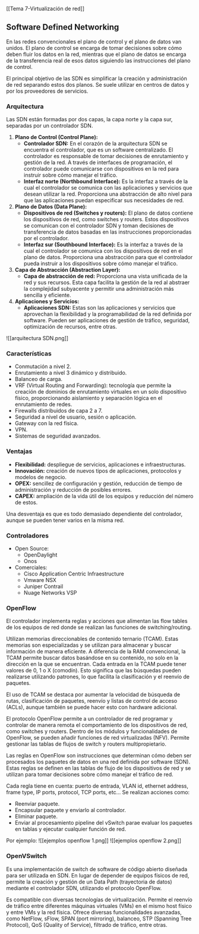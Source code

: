 [[Tema 7-Virtualización de red]]

## Software Defined Networking
En las redes convencionales el plano de control y el plano de datos van unidos. El plano de control se encarga de tomar decisiones sobre cómo deben fluir los datos en la red, mientras que el plano de datos se encarga de la transferencia real de esos datos siguiendo las instrucciones del plano de control.

El principal objetivo de las SDN es simplificar la creación y administración de red separando estos dos planos. Se suele utilizar en centros de datos y por los proveedores de servicios.

### Arquitectura
Las SDN están formadas por dos capas, la capa norte y la capa sur, separadas por un controlador SDN.

1. **Plano de Control (Control Plane):**
    - **Controlador SDN:** En el corazón de la arquitectura SDN se encuentra el controlador, que es un software centralizado. El controlador es responsable de tomar decisiones de enrutamiento y gestión de la red. A través de interfaces de programación, el controlador puede comunicarse con dispositivos en la red para instruir sobre cómo manejar el tráfico.
    - **Interfaz norte (Northbound Interface):** Es la interfaz a través de la cual el controlador se comunica con las aplicaciones y servicios que desean utilizar la red. Proporciona una abstracción de alto nivel para que las aplicaciones puedan especificar sus necesidades de red.
2. **Plano de Datos (Data Plane):**
    - **Dispositivos de red (Switches y routers):** El plano de datos contiene los dispositivos de red, como switches y routers. Estos dispositivos se comunican con el controlador SDN y toman decisiones de transferencia de datos basadas en las instrucciones proporcionadas por el controlador.
    - **Interfaz sur (Southbound Interface):** Es la interfaz a través de la cual el controlador se comunica con los dispositivos de red en el plano de datos. Proporciona una abstracción para que el controlador pueda instruir a los dispositivos sobre cómo manejar el tráfico.
3. **Capa de Abstracción (Abstraction Layer):**
    - **Capa de abstracción de red:** Proporciona una vista unificada de la red y sus recursos. Esta capa facilita la gestión de la red al abstraer la complejidad subyacente y permitir una administración más sencilla y eficiente.
4. **Aplicaciones y Servicios:**
    - **Aplicaciones SDN:** Estas son las aplicaciones y servicios que aprovechan la flexibilidad y la programabilidad de la red definida por software. Pueden ser aplicaciones de gestión de tráfico, seguridad, optimización de recursos, entre otras.

![[arquitectura SDN.png]]

### Características
+ Conmutación a nivel 2.
+ Enrutamiento a nivel 3 dinámico y distribuido.
+ Balanceo de carga.
+ VRF (Virtual Routing and Forwarding): tecnología que permite la creación de dominios de enrutamiento virtuales en un solo dispositivo físico, proporcionando aislamiento y separación lógica en el enrutamiento de redes.
+ Firewalls distribuidos de capa 2 a 7.
+ Seguridad a nivel de usuario, sesión o aplicación.
+ Gateway con la red física.
+ VPN.
+ Sistemas de seguridad avanzados.

### Ventajas
+ **Flexibilidad:** despliegue de servicios, aplicaciones e infraestructuras.
+ **Innovación:** creación de nuevos tipos de aplicaciones, protocolos y modelos de negocio.
+ **OPEX:** sencillez de configuración y gestión, reducción de tiempo de administración y reducción de posibles errores.
+ **CAPEX:** ampliación de la vida útil de los equipos y reducción del número de estos.

Una desventaja es que es todo demasiado dependiente del controlador, aunque se pueden tener varios en la misma red.

### Controladores
+ Open Source:
	+ OpenDaylight
	+ Onos
+ Comerciales:
	+ Cisco Application Centric Infraestructure
	+ Vmware NSX
	+ Juniper Contrail
	+ Nuage Networks VSP

### OpenFlow
El controlador implementa reglas y acciones que alimentan las flow tables de los equipos de red donde se realizan las funciones de switching/routing.

Utilizan memorias direccionables de contenido ternario (TCAM). Estas memorias son especializadas y se utilizan para almacenar y buscar información de manera eficiente. A diferencia de la RAM convencional, la TCAM permite buscar datos basándose en su contenido, no solo en la dirección en la que se encuentran. Cada entrada en la TCAM puede tener valores de 0, 1 o X (comodín). Esto significa que las búsquedas pueden realizarse utilizando patrones, lo que facilita la clasificación y el reenvío de paquetes.

El uso de TCAM se destaca por aumentar la velocidad de búsqueda de rutas, clasificación de paquetes, reenvío y listas de control de acceso (ACLs), aunque también se puede hacer esto con hardware adicional.

El protocolo OpenFlow permite a un controlador de red programar y controlar de manera remota el comportamiento de los dispositivos de red, como switches y routers. Dentro de los módulos y funcionalidades de OpenFlow, se pueden añadir funciones de red virtualizadas (NFV). Permite gestionar las tablas de flujos de switch y routers multipropietario.
  
Las reglas en OpenFlow son instrucciones que determinan cómo deben ser procesados los paquetes de datos en una red definida por software (SDN). Estas reglas se definen en las tablas de flujo de los dispositivos de red y se utilizan para tomar decisiones sobre cómo manejar el tráfico de red.

Cada regla tiene en cuenta: puerto de entrada, VLAN id, ethernet address, frame type, IP ports, protocol, TCP ports, etc… Se realizan acciones como:
+ Reenviar paquete.
+ Encapsular paquete y enviarlo al controlador.
+ Eliminar paquete.
+ Enviar al procesamiento pipeline del vSwitch parae evaluar los paquetes en tablas y ejecutar cualquier función de red.

Por ejemplo:
![[ejemplos openflow 1.png]]
![[ejemplos openflow 2.png]]

### OpenVSwitch
Es una implementación de switch de software de código abierto diseñada para ser utilizada en SDN. En lugar de depender de equipos físicos de red, permite la creación y gestión de un Data Path (trayectoria de datos) mediante el controlador SDN, utilizando el protocolo OpenFlow.

Es compatible con diversas tecnologías de virtualización. Permite el reenvío de tráfico entre diferentes máquinas virtuales (VMs) en el mismo host físico y entre VMs y la red física. Ofrece diversas funcionalidades avanzadas, como NetFlow, sFlow, SPAN (port mirroring), balanceo, STP (Spanning Tree Protocol), QoS (Quality of Service), filtrado de tráfico, entre otras.

